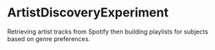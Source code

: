 # ArtistDiscoveryExperiment
Retrieving artist tracks from Spotify then building playlists for subjects based on genre preferences.
